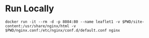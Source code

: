 # Run Locally

`docker run -it --rm -d -p 8084:80 --name leaflet1 -v $PWD/site-content:/usr/share/nginx/html -v $PWD/nginx.conf:/etc/nginx/conf.d/default.conf nginx`